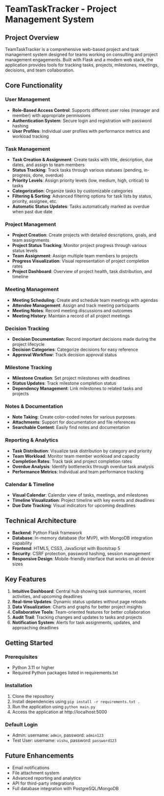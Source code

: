 # TeamTaskTracker - Project Management System

## Project Overview

TeamTaskTracker is a comprehensive web-based project and task management system designed for teams working on consulting and project management engagements. Built with Flask and a modern web stack, the application provides tools for tracking tasks, projects, milestones, meetings, decisions, and team collaboration.

## Core Functionality

### User Management
- **Role-Based Access Control**: Supports different user roles (manager and member) with appropriate permissions
- **Authentication System**: Secure login and registration with password hashing
- **User Profiles**: Individual user profiles with performance metrics and workload tracking

### Task Management
- **Task Creation & Assignment**: Create tasks with title, description, due dates, and assign to team members
- **Status Tracking**: Track tasks through various statuses (pending, in-progress, done, overdue)
- **Priority Levels**: Assign priority levels (low, medium, high, critical) to tasks
- **Categorization**: Organize tasks by customizable categories
- **Filtering & Sorting**: Advanced filtering options for task lists by status, priority, assignee, etc.
- **Automatic Status Updates**: Tasks automatically marked as overdue when past due date

### Project Management
- **Project Creation**: Create projects with detailed descriptions, goals, and team assignments
- **Project Status Tracking**: Monitor project progress through various status levels
- **Team Assignment**: Assign multiple team members to projects
- **Progress Visualization**: Visual representation of project completion rates
- **Project Dashboard**: Overview of project health, task distribution, and timeline

### Meeting Management
- **Meeting Scheduling**: Create and schedule team meetings with agendas
- **Attendee Management**: Assign and track meeting participants
- **Meeting Notes**: Record meeting discussions and outcomes
- **Meeting History**: Maintain a record of all project meetings

### Decision Tracking
- **Decision Documentation**: Record important decisions made during the project lifecycle
- **Decision Categories**: Categorize decisions for easy reference
- **Approval Workflow**: Track decision approval status

### Milestone Tracking
- **Milestone Creation**: Set project milestones with deadlines
- **Status Updates**: Track milestone completion status
- **Dependency Management**: Link milestones to related tasks and projects

### Notes & Documentation
- **Note Taking**: Create color-coded notes for various purposes
- **Attachments**: Support for documentation and file references
- **Searchable Content**: Easily find notes and documentation

### Reporting & Analytics
- **Task Distribution**: Visualize task distribution by category and priority
- **Team Workload**: Monitor team member workload and capacity
- **Completion Rates**: Track task and project completion rates
- **Overdue Analysis**: Identify bottlenecks through overdue task analysis
- **Performance Metrics**: Individual and team performance tracking

### Calendar & Timeline
- **Visual Calendar**: Calendar view of tasks, meetings, and milestones
- **Timeline Visualization**: Project timeline with key events and deadlines
- **Due Date Tracking**: Visual indicators for upcoming deadlines

## Technical Architecture

- **Backend**: Python Flask framework
- **Database**: In-memory database (for MVP), with MongoDB integration capability
- **Frontend**: HTML5, CSS3, JavaScript with Bootstrap 5
- **Security**: CSRF protection, password hashing, session management
- **Responsive Design**: Mobile-friendly interface that works on all device sizes

## Key Features

1. **Intuitive Dashboard**: Central hub showing task summaries, recent activities, and upcoming deadlines
2. **Real-time Updates**: Dynamic status updates without page reloads
3. **Data Visualization**: Charts and graphs for better project insights
4. **Collaborative Tools**: Team-oriented features for better collaboration
5. **Audit Trail**: Tracking changes and updates to tasks and projects
6. **Notification System**: Alerts for task assignments, updates, and approaching deadlines

## Getting Started

### Prerequisites
- Python 3.11 or higher
- Required Python packages listed in requirements.txt

### Installation
1. Clone the repository
2. Install dependencies using `pip install -r requirements.txt .`
3. Run the application using `python main.py`
4. Access the application at http://localhost:5000

### Default Login
- Admin: username: `admin`, password: `admin123`
- Test User: username: `vishu`, password: `password123`

## Future Enhancements

- Email notifications
- File attachment system
- Advanced reporting and analytics
- API for third-party integrations
- Full database integration with PostgreSQL/MongoDB


